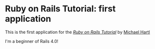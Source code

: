 # Ruby on Rails Tutorial: first application

This is the first application for the
[*Ruby on Rails Tutorial*](http://railstutorail.org/)
by [Michael Hartl](http://michaelhartl.com/)  

I'm a beginner of Rails 4.0!
